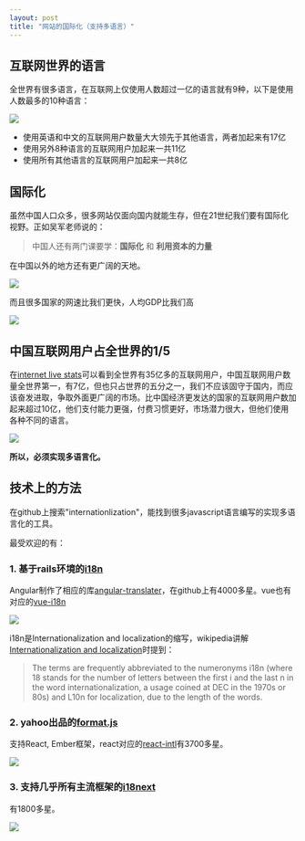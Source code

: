 ```yaml
---
layout: post
title: "网站的国际化（支持多语言）"
---
```


## 互联网世界的语言
全世界有很多语言，在互联网上仅使用人数超过一亿的语言就有9种，以下是使用人数最多的10种语言：

![]({{site.url}}/images/languages2016.png)

 - 使用英语和中文的互联网用户数量大大领先于其他语言，两者加起来有17亿
 - 使用另外8种语言的互联网用户加起来一共11亿
 - 使用所有其他语言的互联网用户加起来一共8亿
 
## 国际化

虽然中国人口众多，很多网站仅面向国内就能生存，但在21世纪我们要有国际化视野。正如吴军老师说的：

>中国人还有两门课要学：**国际化** 和 **利用资本的力量**

在中国以外的地方还有更广阔的天地。

![](https://i0.wp.com/geonet.oii.ox.ac.uk/wp-content/uploads/sites/46/2015/07/OII-Internet_population_cartogram.png)

而且很多国家的网速比我们更快，人均GDP比我们高

![]({{site.url}}/images/ourworldindata_average-download-speeds.jpg)

## 中国互联网用户占全世界的1/5
在[internet live stats](http://www.internetlivestats.com/)可以看到全世界有35亿多的互联网用户，中国互联网用户数量全世界第一，有7亿，但也只占世界的五分之一，我们不应该固守于国内，而应该奋发进取，争取外面更广阔的市场。比中国经济更发达的国家的互联网用户数加起来超过10亿，他们支付能力更强，付费习惯更好，市场潜力很大，但他们使用各种不同的语言。

![]({{site.url}}/images/Snip20170102_9.png)

**所以，必须实现多语言化。**

## 技术上的方法
在github上搜索"internationlization"，能找到很多javascript语言编写的实现多语言化的工具。

最受欢迎的有：

### 1. 基于rails环境的[i18n](http://guides.rubyonrails.org/i18n.html)
Angular制作了相应的库[angular-translater](https://angular-translate.github.io/)，在github上有4000多星。vue也有对应的[vue-i18n](https://kazupon.github.io/vue-i18n/)

 ![]({{site.url}}/images/Snip20170102_6.png)
 
 i18n是Internationalization and localization的缩写，wikipedia讲解[Internationalization and localization](https://en.wikipedia.org/wiki/Internationalization_and_localization)时提到：

 >The terms are frequently abbreviated to the numeronyms i18n (where 18 stands for the number of letters between the first i and the last n in the word internationalization, a usage coined at DEC in the 1970s or 80s) and L10n for localization, due to the length of the words.
 
### 2. yahoo出品的[format.js](http://formatjs.io/)
支持React, Ember框架，react对应的[react-intl](https://github.com/yahoo/react-intl)有3700多星。

 ![]({{site.url}}/images/Snip20170102_3.png)
 
### 3. 支持几乎所有主流框架的[i18next](http://i18next.com/)
有1800多星。

 ![]({{site.url}}/images/Snip20170102_5.png)
